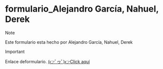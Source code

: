 # formulario_Alejandro García, Nahuel, Derek
> [!NOTE]
> Este formulario esta hecho por Alejandro García, Nahuel, Derek

> [!IMPORTANT]
> Enlace deformulario. [(👉ﾟヮﾟ)👉Click aquí](https://alecrack640.github.io/formulario_J_A_Y/formulario_entrenamiento.html)
